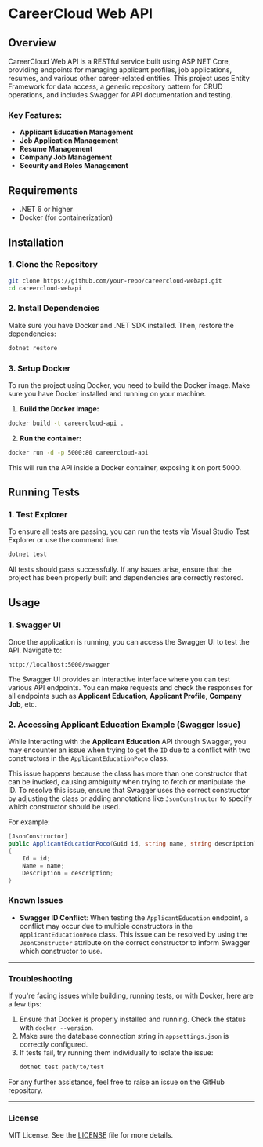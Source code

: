 
# CareerCloud Web API

## Overview

CareerCloud Web API is a RESTful service built using ASP.NET Core, providing endpoints for managing applicant profiles, job applications, resumes, and various other career-related entities. This project uses Entity Framework for data access, a generic repository pattern for CRUD operations, and includes Swagger for API documentation and testing.

### Key Features:
- **Applicant Education Management**
- **Job Application Management**
- **Resume Management**
- **Company Job Management**
- **Security and Roles Management**

## Requirements

- .NET 6 or higher
- Docker (for containerization)

## Installation

### 1. Clone the Repository

```bash
git clone https://github.com/your-repo/careercloud-webapi.git
cd careercloud-webapi
```

### 2. Install Dependencies

Make sure you have Docker and .NET SDK installed. Then, restore the dependencies:

```bash
dotnet restore
```

### 3. Setup Docker

To run the project using Docker, you need to build the Docker image. Make sure you have Docker installed and running on your machine.

1. **Build the Docker image:**

```bash
docker build -t careercloud-api .
```

2. **Run the container:**

```bash
docker run -d -p 5000:80 careercloud-api
```

This will run the API inside a Docker container, exposing it on port 5000.

## Running Tests

### 1. Test Explorer

To ensure all tests are passing, you can run the tests via Visual Studio Test Explorer or use the command line.

```bash
dotnet test
```

All tests should pass successfully. If any issues arise, ensure that the project has been properly built and dependencies are correctly restored.

## Usage

### 1. Swagger UI

Once the application is running, you can access the Swagger UI to test the API. Navigate to:

```
http://localhost:5000/swagger
```

The Swagger UI provides an interactive interface where you can test various API endpoints. You can make requests and check the responses for all endpoints such as **Applicant Education**, **Applicant Profile**, **Company Job**, etc.

### 2. Accessing Applicant Education Example (Swagger Issue)

While interacting with the **Applicant Education** API through Swagger, you may encounter an issue when trying to get the `ID` due to a conflict with two constructors in the `ApplicantEducationPoco` class.

This issue happens because the class has more than one constructor that can be invoked, causing ambiguity when trying to fetch or manipulate the ID. To resolve this issue, ensure that Swagger uses the correct constructor by adjusting the class or adding annotations like `JsonConstructor` to specify which constructor should be used.

For example:
```csharp
[JsonConstructor]
public ApplicantEducationPoco(Guid id, string name, string description)
{
    Id = id;
    Name = name;
    Description = description;
}
```

### Known Issues

- **Swagger ID Conflict**: When testing the `ApplicantEducation` endpoint, a conflict may occur due to multiple constructors in the `ApplicantEducationPoco` class. This issue can be resolved by using the `JsonConstructor` attribute on the correct constructor to inform Swagger which constructor to use.
  
---

### Troubleshooting

If you're facing issues while building, running tests, or with Docker, here are a few tips:

1. Ensure that Docker is properly installed and running. Check the status with `docker --version`.
2. Make sure the database connection string in `appsettings.json` is correctly configured.
3. If tests fail, try running them individually to isolate the issue:
   ```bash
   dotnet test path/to/test
   ```

For any further assistance, feel free to raise an issue on the GitHub repository.

---

### License

MIT License. See the [LICENSE](LICENSE) file for more details.
